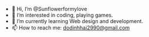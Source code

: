 - 👋 Hi, I’m @Sunflowerformylove
- 👀 I’m interested in coding, playing games.
- 🌱 I’m currently learning Web design and development.
- 📫 How to reach me: dodinhhai2990@gmail.com
